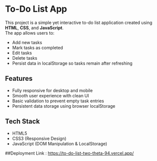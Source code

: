 # To-Do List App

This project is a simple yet interactive to-do list application created using **HTML**, **CSS**, and **JavaScript**.  
The app allows users to:

- Add new tasks
- Mark tasks as completed
- Edit tasks
- Delete tasks
- Persist data in localStorage so tasks remain after refreshing

## Features
- Fully responsive for desktop and mobile
- Smooth user experience with clean UI
- Basic validation to prevent empty task entries
- Persistent data storage using browser localStorage

## Tech Stack
- HTML5
- CSS3 (Responsive Design)
- JavaScript (DOM Manipulation & LocalStorage)


##Deployment Link : https://to-do-list-two-theta-94.vercel.app/

